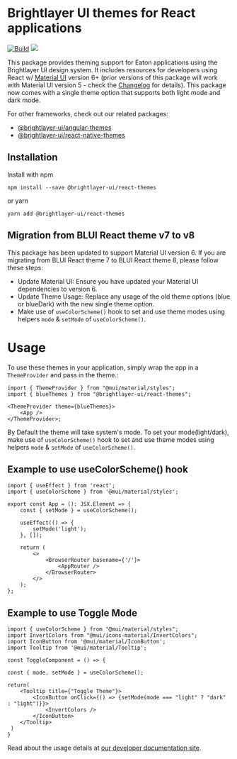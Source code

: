 # Brightlayer UI themes for React applications

[![Build](https://github.com/etn-ccis/blui-react-themes/actions/workflows/blui-ci.yml/badge.svg?branch=master)](https://github.com/etn-ccis/blui-react-themes/actions/workflows/blui-ci.yml)
[![](https://img.shields.io/npm/v/@brightlayer-ui/react-themes.svg?label=@brightlayer-ui/react-themes&style=flat)](https://www.npmjs.com/package/@brightlayer-ui/react-themes)

This package provides theming support for Eaton applications using the Brightlayer UI design system. It includes resources for developers using React w/ [Material UI](https://www.npmjs.com/package/@mui/material) version 6+ (prior versions of this package will work with Material UI version 5 - check the [Changelog](https://github.com/etn-ccis/blui-themes/blob/master/CHANGELOG.md) for details). This package now comes with a single theme option that supports both light mode and dark mode.

For other frameworks, check out our related packages:

-   [@brightlayer-ui/angular-themes](https://www.npmjs.com/package/@brightlayer-ui/angular-themes)
-   [@brightlayer-ui/react-native-themes](https://www.npmjs.com/package/@brightlayer-ui/react-native-themes)

## Installation

Install with npm

```shell
npm install --save @brightlayer-ui/react-themes
```

or yarn

```shell
yarn add @brightlayer-ui/react-themes
```

## Migration from BLUI React theme v7 to v8

This package has been updated to support Material UI version 6. If you are migrating from BLUI React theme 7 to BLUI React theme 8, please follow these steps:

-   Update Material UI: Ensure you have updated your Material UI dependencies to version 6.
-   Update Theme Usage: Replace any usage of the old theme options (blue or blueDark) with the new single theme option.
-   Make use of `useColorScheme()` hook to set and use theme modes using helpers `mode` & `setMode` of `useColorScheme()`.

# Usage

To use these themes in your application, simply wrap the app in a `ThemeProvider` and pass in the theme.:

```tsx
import { ThemeProvider } from "@mui/material/styles";
import { blueThemes } from "@brightlayer-ui/react-themes";

<ThemeProvider theme={blueThemes}>
    <App />
</ThemeProvider>;
```

By Default the theme will take system's mode. To set your mode(light/dark), make use of `useColorScheme()` hook to set and use theme modes using helpers `mode` & `setMode` of `useColorScheme()`.

## Example to use useColorScheme() hook

```tsx
import { useEffect } from 'react';
import { useColorScheme } from '@mui/material/styles';

export const App = (): JSX.Element => {
    const { setMode } = useColorScheme();

    useEffect(() => {
        setMode('light');
    }, []);

    return (
        <>
            <BrowserRouter basename={'/'}>
                <AppRouter />
            </BrowserRouter>
        </>
    );
};
```

## Example to use Toggle Mode

```tsx
import { useColorScheme } from "@mui/material/styles";
import InvertColors from "@mui/icons-material/InvertColors";
import IconButton from '@mui/material/IconButton';
import Tooltip from '@mui/material/Tooltip';

const ToggleComponent = () => {

const { mode, setMode } = useColorScheme();

return(
    <Tooltip title={"Toggle Theme"}>
        <IconButton onClick={() => {setMode(mode === "light" ? "dark" : "light")}}>
            <InvertColors />
        </IconButton>
    </Tooltip>
 )
}
```

Read about the usage details at [our developer documentation site](https://brightlayer-ui-components.github.io/react/themes/overview).
